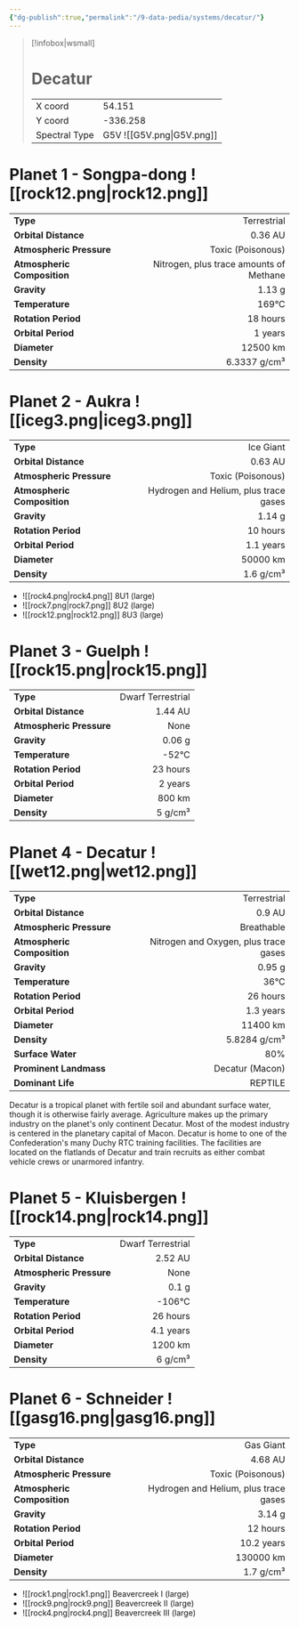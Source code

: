 ```yaml
---
{"dg-publish":true,"permalink":"/9-data-pedia/systems/decatur/"}
---
```


> [!infobox|wsmall]
> # Decatur
> | | |
> | - | - |
> | X coord | 54.151 |
> | Y coord| -336.258 |
> | Spectral Type | G5V ![[G5V.png\|G5V.png]] |

# Planet 1 - Songpa-dong ![[rock12.png\|rock12.png]]
|                             |                           |
| --------------------------- | -------------------------:|
| **Type**                    |             Terrestrial |
| **Orbital Distance**        |   0.36 AU |
| **Atmospheric Pressure**    |       Toxic (Poisonous) |
| **Atmospheric Composition** |      Nitrogen, plus trace amounts of Methane |
| **Gravity**                 |        1.13 g |
| **Temperature**             |    169°C |
| **Rotation Period**         |  18 hours |
| **Orbital Period** | 1 years |
| **Diameter**                |      12500 km | 
| **Density**                 |    6.3337 g/cm³ |





# Planet 2 - Aukra ![[iceg3.png\|iceg3.png]]
|                             |                           |
| --------------------------- | -------------------------:|
| **Type**                    |             Ice Giant |
| **Orbital Distance**        |   0.63 AU |
| **Atmospheric Pressure**    |       Toxic (Poisonous) |
| **Atmospheric Composition** |      Hydrogen and Helium, plus trace gases |
| **Gravity**                 |        1.14 g |
| **Rotation Period**         |  10 hours |
| **Orbital Period** | 1.1 years |
| **Diameter**                |      50000 km | 
| **Density**                 |    1.6 g/cm³ |



- ![[rock4.png\|rock4.png]] 8U1 (large)
- ![[rock7.png\|rock7.png]] 8U2 (large)
- ![[rock12.png\|rock12.png]] 8U3 (large)


# Planet 3 - Guelph ![[rock15.png\|rock15.png]]
|                             |                           |
| --------------------------- | -------------------------:|
| **Type**                    |             Dwarf Terrestrial |
| **Orbital Distance**        |   1.44 AU |
| **Atmospheric Pressure**    |       None |
| **Gravity**                 |        0.06 g |
| **Temperature**             |    -52°C |
| **Rotation Period**         |  23 hours |
| **Orbital Period** | 2 years |
| **Diameter**                |      800 km | 
| **Density**                 |    5 g/cm³ |





# Planet 4 - Decatur ![[wet12.png\|wet12.png]]
|                             |                           |
| --------------------------- | -------------------------:|
| **Type**                    |             Terrestrial |
| **Orbital Distance**        |   0.9 AU |
| **Atmospheric Pressure**    |       Breathable |
| **Atmospheric Composition** |      Nitrogen and Oxygen, plus trace gases |
| **Gravity**                 |        0.95 g |
| **Temperature**             |    36°C |
| **Rotation Period**         |  26 hours |
| **Orbital Period** | 1.3 years |
| **Diameter**                |      11400 km | 
| **Density**                 |    5.8284 g/cm³ |
| **Surface Water**           |           80% | 
| **Prominent Landmass**      |         Decatur (Macon) | 
| **Dominant Life**           |         REPTILE |

Decatur is a tropical planet with fertile soil and abundant surface water, though it is otherwise fairly average. Agriculture makes up the primary industry on the planet's only continent Decatur. Most of the modest industry is centered in the planetary capital of Macon. Decatur is home to one of the Confederation's many Duchy RTC training facilities. The facilities are located on the flatlands of Decatur and train recruits as either combat vehicle crews or unarmored infantry.



# Planet 5 - Kluisbergen ![[rock14.png\|rock14.png]]
|                             |                           |
| --------------------------- | -------------------------:|
| **Type**                    |             Dwarf Terrestrial |
| **Orbital Distance**        |   2.52 AU |
| **Atmospheric Pressure**    |       None |
| **Gravity**                 |        0.1 g |
| **Temperature**             |    -106°C |
| **Rotation Period**         |  26 hours |
| **Orbital Period** | 4.1 years |
| **Diameter**                |      1200 km | 
| **Density**                 |    6 g/cm³ |





# Planet 6 - Schneider ![[gasg16.png\|gasg16.png]]
|                             |                           |
| --------------------------- | -------------------------:|
| **Type**                    |             Gas Giant |
| **Orbital Distance**        |   4.68 AU |
| **Atmospheric Pressure**    |       Toxic (Poisonous) |
| **Atmospheric Composition** |      Hydrogen and Helium, plus trace gases |
| **Gravity**                 |        3.14 g |
| **Rotation Period**         |  12 hours |
| **Orbital Period** | 10.2 years |
| **Diameter**                |      130000 km | 
| **Density**                 |    1.7 g/cm³ |



- ![[rock1.png\|rock1.png]] Beavercreek I (large)
- ![[rock9.png\|rock9.png]] Beavercreek II (large)
- ![[rock4.png\|rock4.png]] Beavercreek III (large)


